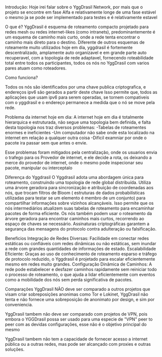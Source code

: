 Introdução:
Hoje irei falar sobre o YggDrasil Network, por mais que o projeto se encontre em fase Alfa e relativamente longe de uma fase estável o mesmo ja se pode ser implementado para testes e é relativamente estavel

O que é?
YggDrasil é esquema de roteamento compacto projetado para redes mesh ou redes internet-likes (como intranets), predominantemente é um esquema de caminho mais curto, onde a rede tenta encontrar o caminho mais direto para o destino.
Diferente de outros esquemas de roteamente muito utilizados hoje em dia, yggdrasil é fortemente descentralizado, amplamente auto organizavel e em grande parte auto recuperavel, com a topologia de rede adaptavel, fornecendo roteabilidade total entre todos os participantes, todos os nós no YggDrasil com varios pares atuam como roteadores.

Como funciona?

Todos os nós são identificados por uma chave publica criptografica, e endereços ipv6 são gerados a partir deste chave
Isso permite que, todos as aplicações que usam ipv6 para serem operadas, se tornem compativeis com o yggdrasil e o endereço permanece a medida que o nó se move pela rede.


Problema da internet hoje em dia:
A internet hoje em dia é totalmente hierarquica e estruturada, não segue uma topologia bem definida, e falta desta topologia nos traz diversos problemas:
-Tabelas de roteamentes enormes e ineficientes
-Um computador não sabe onde esta localizado na internet em relação a qualquer outra coisa
-Dificil examniar por onde o pacote ira passar sem que antes o envie.

Esse problemas foram mitigados pela centralização, onde os usuarios envia o trafego para os Provedor de internet, e ele decide a rota, os deixando a merce do provedor de internet, onde o mesmo pode inspecionar seu pacote, manipular ou interceptalo

Diferença do Yggdrasil
O Yggdrasil adota uma abordagem única para roteamento, construindo uma topologia de rede global distribuída. Utiliza uma árvore geradora para sincronização e atribuição de coordenadas aos nós, que trocam filtros de Bloom ( estruturas de dados probabilísticas  utilizadas para testar se um elemento é membro de um conjunto) para compartilhar informações sobre vizinhos alcançáveis. 
Isso permite que os nós intermediários atualizem suas tabelas de roteamento para encaminhar pacotes de forma eficiente. 
Os nós também podem usar o roteamento da árvore geradora para encontrar caminhos mais curtos, recorrendo ao espaço de chaves se necessário. 
Assinaturas criptográficas garantem a segurança das mensagens do protocolo contra adulteração ou falsificação.

Beneficios
Integração de Redes Diversas: Facilidade em conectar redes estáticas ou confiáveis com redes dinâmicas ou não estáticas, sem inundar a rede com grandes quantidades de informações de estado.
Escalabilidade Eficiente: Graças ao uso de conhecimento de roteamento esparso e tráfego de protocolo reduzido, o Yggdrasil é projetado para escalar eficientemente mesmo em redes muito grandes.
Configuração Dinâmica de Caminhos: A rede pode estabelecer e desfazer caminhos rapidamente sem reiniciar todo o processo de roteamento, o que ajuda a lidar eficientemente com eventos como a mobilidade dos nós sem perda significativa de pacotes.

Comparações
YggDrasil 	NÃO deve ser comparado a outros projetos que visam criar sobreposições anonimas como Tor e Lokinet, YggDrasil não tenta e não fornece uma sobreposição de anonimato por design, e sim por conveniencia.

YggDrasil tambem não deve ser comparado com projetos de VPN, pois embora o YGGDrasil possa ser usado para uma especie de "VPN" peer to peer com as devidas configurações, esse não é o objetivo principal do mesmo

YggDrasil tambem não tem a capacidade de fornecer acesso a internet pública ou a outras redes, mas pode ser alcançado com proxies e outras soluções.

